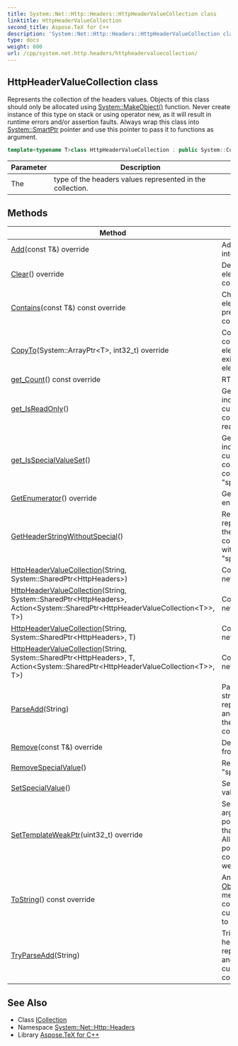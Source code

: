 ```yaml
---
title: System::Net::Http::Headers::HttpHeaderValueCollection class
linktitle: HttpHeaderValueCollection
second_title: Aspose.TeX for C++
description: 'System::Net::Http::Headers::HttpHeaderValueCollection class. Represents the collection of the headers values. Objects of this class should only be allocated using System::MakeObject() function. Never create instance of this type on stack or using operator new, as it will result in runtime errors and/or assertion faults. Always wrap this class into System::SmartPtr pointer and use this pointer to pass it to functions as argument in C++.'
type: docs
weight: 800
url: /cpp/system.net.http.headers/httpheadervaluecollection/
---
```

## HttpHeaderValueCollection class


Represents the collection of the headers values. Objects of this class should only be allocated using [System::MakeObject()](../../system/makeobject/) function. Never create instance of this type on stack or using operator new, as it will result in runtime errors and/or assertion faults. Always wrap this class into [System::SmartPtr](../../system/smartptr/) pointer and use this pointer to pass it to functions as argument.

```cpp
template<typename T>class HttpHeaderValueCollection : public System::Collections::Generic::ICollection<T>
```


| Parameter | Description |
| --- | --- |
| The | type of the headers values represented in the collection. |
## Methods

| Method | Description |
| --- | --- |
| [Add](./add/)(const T\&) override | Adds element into collection. |
| [Clear](./clear/)() override | Deletes all elements from collection. |
| [Contains](./contains/)(const T\&) const override | Checks if element is present in collection. |
| [CopyTo](./copyto/)(System::ArrayPtr\<T\>, int32_t) override | Copies all collection elements to existing array elements. |
| [get_Count](./get_count/)() const override | RTTI information. |
| [get_IsReadOnly](./get_isreadonly/)() | Gets a value that indicates if the current collection is read-only. |
| [get_IsSpecialValueSet](./get_isspecialvalueset/)() | Gets a value that indicates if the current collection contains a "special value". |
| [GetEnumerator](./getenumerator/)() override | Gets enumerator. |
| [GetHeaderStringWithoutSpecial](./getheaderstringwithoutspecial/)() | Returns a string representation of the current collection without a "special value". |
| [HttpHeaderValueCollection](./httpheadervaluecollection/)(String, System::SharedPtr\<HttpHeaders\>) | Constructs a new instance. |
| [HttpHeaderValueCollection](./httpheadervaluecollection/)(String, System::SharedPtr\<HttpHeaders\>, Action\<System::SharedPtr\<HttpHeaderValueCollection\<T\>\>, T\>) | Constructs a new instance. |
| [HttpHeaderValueCollection](./httpheadervaluecollection/)(String, System::SharedPtr\<HttpHeaders\>, T) | Constructs a new instance. |
| [HttpHeaderValueCollection](./httpheadervaluecollection/)(String, System::SharedPtr\<HttpHeaders\>, T, Action\<System::SharedPtr\<HttpHeaderValueCollection\<T\>\>, T\>) | Constructs a new instance. |
| [ParseAdd](./parseadd/)(String) | Parses a header string representation and adds it to the current collection. |
| [Remove](./remove/)(const T\&) override | Deletes element from collection. |
| [RemoveSpecialValue](./removespecialvalue/)() | Removes a "special value". |
| [SetSpecialValue](./setspecialvalue/)() | Sets a "special value". |
| [SetTemplateWeakPtr](./settemplateweakptr/)(uint32_t) override | Set n'th template argument a weak pointer (rather than shared). Allows switching pointers in containers to weak mode. |
| [ToString](./tostring/)() const override | Analog of C# [Object.ToString()](../../system/object/tostring/) method. Enables converting custom objects to string. |
| [TryParseAdd](./tryparseadd/)(String) | Tries to parse a header string representation and add it to the current collection. |

## See Also

* Class [ICollection](../../system.collections.generic/icollection/)
* Namespace [System::Net::Http::Headers](../)
* Library [Aspose.TeX for C++](../../)
